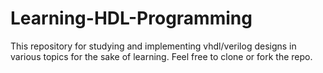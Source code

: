 # Learning-HDL-Programming
This repository for studying and implementing vhdl/verilog designs in various topics for the sake of learning. Feel free to clone or fork the repo. 
